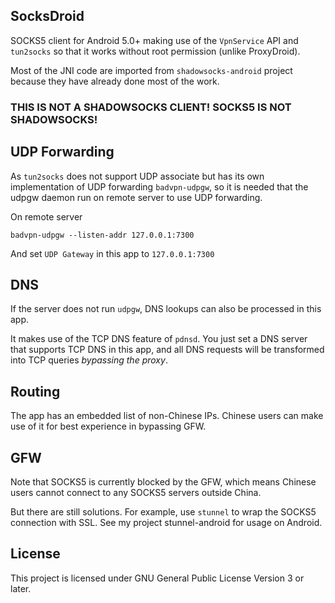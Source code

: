 SocksDroid
---
SOCKS5 client for Android 5.0+ making use of the `VpnService` API and `tun2socks` so that it works without root permission (unlike ProxyDroid).

Most of the JNI code are imported from `shadowsocks-android` project because they have already done most of the work.

### THIS IS NOT A SHADOWSOCKS CLIENT! SOCKS5 IS NOT SHADOWSOCKS!

UDP Forwarding
---
As `tun2socks` does not support UDP associate but has its own implementation of UDP forwarding `badvpn-udpgw`, so it is needed that the udpgw daemon run on remote server to use UDP forwarding.

On remote server

```
badvpn-udpgw --listen-addr 127.0.0.1:7300
```

And set `UDP Gateway` in this app to `127.0.0.1:7300`

DNS
---
If the server does not run `udpgw`, DNS lookups can also be processed in this app.

It makes use of the TCP DNS feature of `pdnsd`. You just set a DNS server that supports TCP DNS in this app, and all DNS requests will be transformed into TCP queries *bypassing the proxy*.

Routing
---
The app has an embedded list of non-Chinese IPs. Chinese users can make use of it for best experience in bypassing GFW.

GFW
---
Note that SOCKS5 is currently blocked by the GFW, which means Chinese users cannot connect to any SOCKS5 servers outside China.

But there are still solutions. For example, use `stunnel` to wrap the SOCKS5 connection with SSL. See my project stunnel-android for usage on Android.

License
---
This project is licensed under GNU General Public License Version 3 or later.
